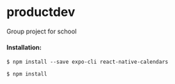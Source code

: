 # productdev
Group project for school




#### Installation:

```$ npm install --save expo-cli react-native-calendars```

```$ npm install```
